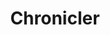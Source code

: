 ---
title: Chronicler
draft: false
tools:
 - Python
description: "Chronicler is a terminal application for managing your writing projects."
category: "CLI App"
status: "In Development"
links:
 repo: "https://github.com/jhilker98/chronicler"

---
